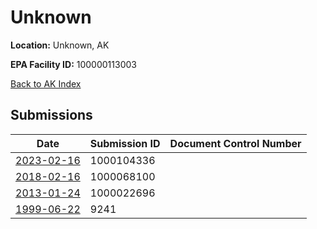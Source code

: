 # Unknown

**Location:** Unknown, AK

**EPA Facility ID:** 100000113003

[Back to AK Index](../../index.md)

## Submissions

| Date | Submission ID | Document Control Number |
|------|--------------|-------------------------|
| [2023-02-16](submissions/1000104336.md) | 1000104336 |  |
| [2018-02-16](submissions/1000068100.md) | 1000068100 |  |
| [2013-01-24](submissions/1000022696.md) | 1000022696 |  |
| [1999-06-22](submissions/9241.md) | 9241 |  |
